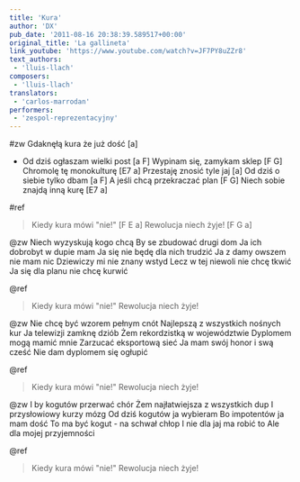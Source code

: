 ```yaml
---
title: 'Kura'
author: 'DX'
pub_date: '2011-08-16 20:38:39.589517+00:00'
original_title: 'La gallineta'
link_youtube: 'https://www.youtube.com/watch?v=JF7PY8uZZr8'
text_authors:
 - 'lluis-llach'
composers:
 - 'lluis-llach'
translators:
 - 'carlos-marrodan'
performers:
 - 'zespol-reprezentacyjny'
---
```


#zw
Gdaknęłą kura że już dość [a]
- Od dziś ogłaszam wielki post [a F]
Wypinam się, zamykam sklep [F G]
Chromolę tę monokulturę [E7 a]
Przestaję znosić tyle jaj [a]
Od dziś o siebie tylko dbam [a F]
A jeśli chcą przekraczać plan [F G]
Niech sobie znajdą inną kurę [E7 a]

#ref
>Kiedy kura mówi "nie!" [F E a]
>Rewolucja niech żyje! [F G a]

@zw
Niech wyzyskują kogo chcą 
By se zbudować drugi dom 
Ja ich dobrobyt w dupie mam 
Ja się nie będę dla nich trudzić 
Ja z damy owszem nie mam nic 
Dziewiczy mi nie znany wstyd 
Lecz w tej niewoli nie chcę tkwić
Ja się dla planu nie chcę kurwić 

@ref
>Kiedy kura mówi "nie!"
>Rewolucja niech żyje!

@zw
Nie chcę być wzorem pełnym cnót 
Najlepszą z wszystkich nośnych kur 
Ja telewizji zamknę dziób 
Żem rekordzistką w województwie 
Dyplomem mogą mamić mnie 
Zarzucać eksportową sieć 
Ja mam swój honor i swą cześć 
Nie dam dyplomem się ogłupić 

@ref
>Kiedy kura mówi "nie!"
>Rewolucja niech żyje!

@zw
I by kogutów przerwać chór 
Żem najłatwiejsza z wszystkich dup 
I przysłowiowy kurzy mózg 
Od dziś kogutów ja wybieram 
Bo impotentów ja mam dość 
To ma być kogut - na schwał chłop
I nie dla jaj ma robić to
Ale dla mojej przyjemności

@ref
>Kiedy kura mówi "nie!"
>Rewolucja niech żyje!